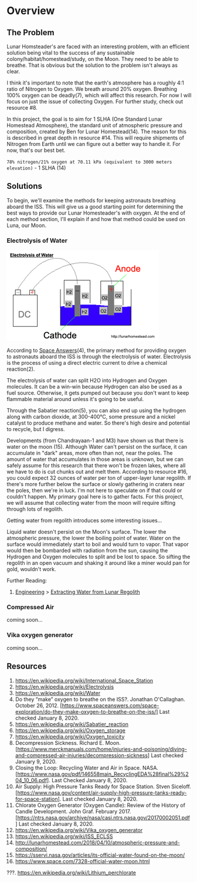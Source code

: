 Overview
===

## The Problem
Lunar Homsteader's are faced with an interesting problem, with an efficient solution being vital to the success of any sustainable colony/habitat/homestead/study, on the Moon. They need to be able to breathe. That is obvious but the solution to the problem isn't always as clear.

I think it's important to note that the earth's atmosphere has a roughly 4:1 ratio of Nitrogen to Oxygen. We breath around 20% oxygen. Breathing 100% oxygen can be deadly(7), which will affect this research. For now I will focus on just the issue of collecting Oxygen. For further study, check out resource #8.

In this project, the goal is to aim for 1 SLHA (One Standard Lunar Homestead Atmosphere), the standard unit of atmospheric pressure and composition, created by Ben for Lunar Homestead(14). The reason for this is described in great depth in resource #14. This will require shipments of Nitrogen from Earth until we can figure out a better way to handle it. For now, that's our best bet.

`78% nitrogen/21% oxygen at 70.11 kPa (equivalent to 3000 meters elevation)` - 1 SLHA (14)

## Solutions

To begin, we'll examine the methods for keeping astronauts breathing aboard the ISS. This will give us a good starting point for determining the best ways to provide our Lunar Homesteader's with oxygen. At the end of each method section, I'll explain if and how that method could be used on Luna, our Moon.

### Electrolysis of Water

![Electrolysis of Water by Lunar Homestead Crew](./assets/electrolysis-of-water.png)

According to [Space Answers](www.spaceanswers.com)(4), the primary method for providing oxygen to astronauts aboard the ISS is through the electrolysis of water. Electrolysis is the process of using a direct electric current to drive a chemical reaction(2).

The electrolysis of water can split H2O into Hydrogen and Oxygen molecules. It can be a win-win because Hydrogen can also be used as a fuel source. Otherwise, it gets pumped out because you don't want to keep flammable material around unless it's going to be useful.

Through the Sabatier reaction(5), you can also end up using the hydrogen along with carbon dioxide, at 300-400°C, some pressure and a nickel catalyst to produce methane and water. So there's high desire and potential to recycle, but I digress.

Developments (from Chandrayaan-1 and M3) have shown us that there is water on the moon (15). Although Water can't persist on the surface, it can accumulate in "dark" areas, more often than not, near the poles. The amount of water that accumulates in those areas is unknown, but we can safely assume for this research that there won't be frozen lakes, where all we have to do is cut chunks out and melt them. According to resource #16, you could expect 32 ounces of water per ton of upper-layer lunar regolith. If there's more further below the surface or slowly gathering in craters near the poles, then we're in luck. I'm not here to speculate on if that could or couldn't happen. My primary goal here is to gather facts. For this project, we will assume that collecting water from the moon will require sifting through lots of regolith.

Getting water from regolith introduces some interesting issues...

Liquid water doesn't persist on the Moon's surface. The lower the atmospheric pressure, the lower the boiling point of water. Water on the surface would immediately start to boil and would turn to vapor. That vapor would then be bombarded with radiation from the sun, causing the Hydrogen and Oxygen molecules to split and be lost to space. So sifting the regolith in an open vacuum and shaking it around like a miner would pan for gold, wouldn't work.

Further Reading:
1. [Engineering](./Engineering.md) > [Extracting Water from Lunar Regolith](./engineering/water-from-regolith.md)

### Compressed Air

coming soon...

### Vika oxygen generator
coming soon...


## Resources

1. https://en.wikipedia.org/wiki/International_Space_Station
2. https://en.wikipedia.org/wiki/Electrolysis
3. https://en.wikipedia.org/wiki/Water
4. Do they “make” oxygen to breathe on the ISS?. Jonathan O'Callaghan. October 26, 2012. [https://www.spaceanswers.com/space-exploration/do-they-make-oxygen-to-breathe-on-the-iss/] Last checked January 8, 2020.
5. https://en.wikipedia.org/wiki/Sabatier_reaction
6. https://en.wikipedia.org/wiki/Oxygen_storage
7. https://en.wikipedia.org/wiki/Oxygen_toxicity
8. Decompression Sickness. Richard E. Moon. [https://www.merckmanuals.com/home/injuries-and-poisoning/diving-and-compressed-air-injuries/decompression-sickness] Last checked January 9, 2020.
9. Closing the Loop: Recycling Water and Air in Space. NASA. [https://www.nasa.gov/pdf/146558main_RecyclingEDA%28final%29%204_10_06.pdf]. Last Checked January 8, 2020.
10. Air Supply: High Pressure Tanks Ready for Space Station. Stven Siceloff. [https://www.nasa.gov/content/air-supply-high-pressure-tanks-ready-for-space-station]. Last checked January 8, 2020.
11. Chlorate Oxygen Generator (Oxygen Candle): Review of the History of Candle Development. John Graf. February 2017. [https://ntrs.nasa.gov/archive/nasa/casi.ntrs.nasa.gov/20170002051.pdf] Last checked January 8, 2020.
12. https://en.wikipedia.org/wiki/Vika_oxygen_generator
13. https://en.wikipedia.org/wiki/ISS_ECLSS
14. http://lunarhomestead.com/2018/04/10/atmospheric-pressure-and-composition/
15. https://sservi.nasa.gov/articles/its-official-water-found-on-the-moon/
16. https://www.space.com/7328-official-water-moon.html

???. https://en.wikipedia.org/wiki/Lithium_perchlorate
